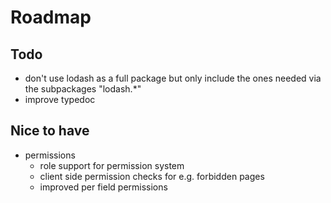 # Roadmap

## Todo
- don't use lodash as a full package but only include the ones needed via the subpackages "lodash.*"
- improve typedoc

## Nice to have
- permissions
  - role support for permission system
  - client side permission checks for e.g. forbidden pages
  - improved per field permissions
